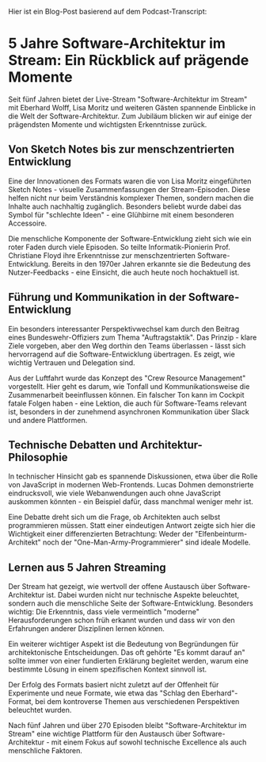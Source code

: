 Hier ist ein Blog-Post basierend auf dem Podcast-Transcript:

# 5 Jahre Software-Architektur im Stream: Ein Rückblick auf prägende Momente

Seit fünf Jahren bietet der Live-Stream "Software-Architektur im Stream" mit Eberhard Wolff, Lisa Moritz und weiteren Gästen spannende Einblicke in die Welt der Software-Architektur. Zum Jubiläum blicken wir auf einige der prägendsten Momente und wichtigsten Erkenntnisse zurück.

## Von Sketch Notes bis zur menschzentrierten Entwicklung

Eine der Innovationen des Formats waren die von Lisa Moritz eingeführten Sketch Notes - visuelle Zusammenfassungen der Stream-Episoden. Diese helfen nicht nur beim Verständnis komplexer Themen, sondern machen die Inhalte auch nachhaltig zugänglich. Besonders beliebt wurde dabei das Symbol für "schlechte Ideen" - eine Glühbirne mit einem besonderen Accessoire.

Die menschliche Komponente der Software-Entwicklung zieht sich wie ein roter Faden durch viele Episoden. So teilte Informatik-Pionierin Prof. Christiane Floyd ihre Erkenntnisse zur menschzentrierten Software-Entwicklung. Bereits in den 1970er Jahren erkannte sie die Bedeutung des Nutzer-Feedbacks - eine Einsicht, die auch heute noch hochaktuell ist.

## Führung und Kommunikation in der Software-Entwicklung

Ein besonders interessanter Perspektivwechsel kam durch den Beitrag eines Bundeswehr-Offiziers zum Thema "Auftragstaktik". Das Prinzip - klare Ziele vorgeben, aber den Weg dorthin den Teams überlassen - lässt sich hervorragend auf die Software-Entwicklung übertragen. Es zeigt, wie wichtig Vertrauen und Delegation sind.

Aus der Luftfahrt wurde das Konzept des "Crew Resource Management" vorgestellt. Hier geht es darum, wie Tonfall und Kommunikationsweise die Zusammenarbeit beeinflussen können. Ein falscher Ton kann im Cockpit fatale Folgen haben - eine Lektion, die auch für Software-Teams relevant ist, besonders in der zunehmend asynchronen Kommunikation über Slack und andere Plattformen.

## Technische Debatten und Architektur-Philosophie

In technischer Hinsicht gab es spannende Diskussionen, etwa über die Rolle von JavaScript in modernen Web-Frontends. Lucas Dohmen demonstrierte eindrucksvoll, wie viele Webanwendungen auch ohne JavaScript auskommen könnten - ein Beispiel dafür, dass manchmal weniger mehr ist.

Eine Debatte dreht sich um die Frage, ob Architekten auch selbst programmieren müssen. Statt einer eindeutigen Antwort zeigte sich hier die Wichtigkeit einer differenzierten Betrachtung: Weder der "Elfenbeinturm-Architekt" noch der "One-Man-Army-Programmierer" sind ideale Modelle.

## Lernen aus 5 Jahren Streaming

Der Stream hat gezeigt, wie wertvoll der offene Austausch über Software-Architektur ist. Dabei wurden nicht nur technische Aspekte beleuchtet, sondern auch die menschliche Seite der Software-Entwicklung. Besonders wichtig: Die Erkenntnis, dass viele vermeintlich "moderne" Herausforderungen schon früh erkannt wurden und dass wir von den Erfahrungen anderer Disziplinen lernen können.

Ein weiterer wichtiger Aspekt ist die Bedeutung von Begründungen für architektonische Entscheidungen. Das oft gehörte "Es kommt darauf an" sollte immer von einer fundierten Erklärung begleitet werden, warum eine bestimmte Lösung in einem spezifischen Kontext sinnvoll ist.

Der Erfolg des Formats basiert nicht zuletzt auf der Offenheit für Experimente und neue Formate, wie etwa das "Schlag den Eberhard"-Format, bei dem kontroverse Themen aus verschiedenen Perspektiven beleuchtet wurden.

Nach fünf Jahren und über 270 Episoden bleibt "Software-Architektur im Stream" eine wichtige Plattform für den Austausch über Software-Architektur - mit einem Fokus auf sowohl technische Excellence als auch menschliche Faktoren.
